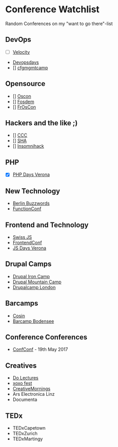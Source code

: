 # Conference Watchlist
Random Conferences on my "want to go there"-list

## DevOps
- [ ] [Velocity](http://velocityconf.com/)
- [Devopsdays](http://www.devopsdays.org/)
- [] [cfgmgmtcamp](http://cfgmgmtcamp.eu/)

## Opensource
- [] [Oscon](http://www.oscon.com/)
- [] [Fosdem](https://fosdem.org/)
- [] [FrOsCon](http://www.froscon.de)

## Hackers and the like ;)
- [] [CCC](https://events.ccc.de/)
- [] [SHA](https://sha2017.org/)
- [] [Insomnihack](https://insomnihack.ch/)

## PHP
- [x] [PHP Days Verona](http://phpday.it/)

## New Technology
- [Berlin Buzzwords](https://berlinbuzzwords.de/17/about)
- [FunctionConf](https://functionconf.io/)

## Frontend and Technology
- [Swiss JS](http://www.swissjs.com/)
- [FrontendConf](http://frontendconf.ch/)
- [JS Days Verona](http://jsday.it/)

## Drupal Camps
- [Drupal Iron Camp](http://drupalironcamp.com/)
- [Drupal Mountain Camp](https://drupalmountaincamp.ch/)
- [Drupalcamp London](http://drupalcamp.london/)

## Barcamps
- [Cosin](https://www.cosin.ch/)
- [Barcamp Bodensee](http://barcamp-bodensee.de/)

## Conference Conferences
- [ConfConf](https://conf-conf.com/) - 19th May 2017

## Creatives
- [Do Lectures](http://www.thedolectures.com/)
- [xoxo fest](https://xoxofest.com/)
- [CreativeMornings](https://creativemornings.com/)
- Ars Electronica Linz
- Documenta
## TEDx
- TEDxCapetown
- TEDxZurich
- TEDxMartingy

